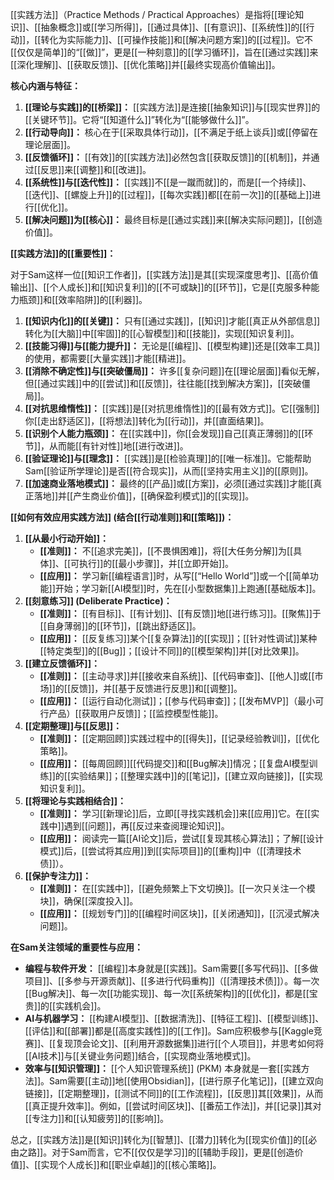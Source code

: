 [[实践方法]]（Practice Methods / Practical Approaches）是指将[[理论知识]]、[[抽象概念]]或[[学习所得]]，[[通过具体]]、[[有意识]]、[[系统性]]的[[行动]]，[[转化为实际能力]]、[[可操作技能]]和[[解决问题方案]]的[[过程]]。它不[[仅仅是简单]]的“[[做]]”，更是[[一种刻意]]的[[学习循环]]，旨在[[通过实践]]来[[深化理解]]、[[获取反馈]]、[[优化策略]]并[[最终实现高价值输出]]。

**核心内涵与特征：**

1.  **[[理论与实践]]的[[桥梁]]：** [[实践方法]]是连接[[抽象知识]]与[[现实世界]]的[[关键环节]]。它将“[[知道什么]]”转化为“[[能够做什么]]”。
2.  **[[行动导向]]：** 核心在于[[采取具体行动]]，[[不满足于纸上谈兵]]或[[停留在理论层面]]。
3.  **[[反馈循环]]：** [[有效]]的[[实践方法]]必然包含[[获取反馈]]的[[机制]]，并通过[[反思]]来[[调整]]和[[改进]]。
4.  **[[系统性]]与[[迭代性]]：** [[实践]]不[[是一蹴而就]]的，而是[[一个持续]]、[[迭代]]、[[螺旋上升]]的[[过程]]，[[每次实践]]都[[在前一次]]的[[基础上]]进行[[优化]]。
5.  **[[解决问题]]为[[核心]]：** 最终目标是[[通过实践]]来[[解决实际问题]]，[[创造价值]]。

**[[实践方法]]的[[重要性]]：**

对于Sam这样一位[[知识工作者]]，[[实践方法]]是其[[实现深度思考]]、[[高价值输出]]、[[个人成长]]和[[知识复利]]的[[不可或缺]]的[[环节]]，它是[[克服多种能力瓶颈]]和[[效率陷阱]]的[[利器]]。

1.  **[[知识内化]]的[[关键]]：** 只有[[通过实践]]，[[知识]]才能[[真正从外部信息]]转化为[[大脑]]中[[牢固]]的[[心智模型]]和[[技能]]，实现[[知识复利]]。
2.  **[[技能习得]]与[[能力提升]]：** 无论是[[编程]]、[[模型构建]]还是[[效率工具]]的使用，都需要[[大量实践]]才能[[精进]]。
3.  **[[消除不确定性]]与[[突破僵局]]：** 许多[[复杂问题]]在[[理论层面]]看似无解，但[[通过实践]]中的[[尝试]]和[[反馈]]，往往能[[找到解决方案]]，[[突破僵局]]。
4.  **[[对抗思维惰性]]：** [[实践]]是[[对抗思维惰性]]的[[最有效方式]]。它[[强制]]你[[走出舒适区]]，[[将想法]]转化为[[行动]]，并[[直面结果]]。
5.  **[[识别个人能力瓶颈]]：** 在[[实践中]]，你[[会发现]]自己[[真正薄弱]]的[[环节]]，从而能[[有针对性]]地[[进行改进]]。
6.  **[[验证理论]]与[[理念]]：** [[实践]]是[[检验真理]]的[[唯一标准]]。它能帮助Sam[[验证所学理论]]是否[[符合现实]]，从而[[坚持实用主义]]的[[原则]]。
7.  **[[加速商业落地模式]]：** 最终的[[产品]]或[[方案]]，必须[[通过实践]]才能[[真正落地]]并[[产生商业价值]]，[[确保盈利模式]]的[[实现]]。

**[[如何有效应用实践方法]] (结合[[行动准则]]和[[策略]])：**

1.  **[[从最小行动开始]]：**
    *   **[[准则]]：** 不[[追求完美]]，[[不畏惧困难]]，将[[大任务分解]]为[[具体]]、[[可执行]]的[[最小步骤]]，并[[立即开始]]。
    *   **[[应用]]：** 学习新[[编程语言]]时，从写[[“Hello World”]]或一个[[简单功能]]开始；学习新[[AI模型]]时，先在[[小型数据集]]上跑通[[基础版本]]。
2.  **[[刻意练习]] (Deliberate Practice)：**
    *   **[[准则]]：** [[有目标]]、[[有计划]]、[[有反馈]]地[[进行练习]]。[[聚焦]]于[[自身薄弱]]的[[环节]]，[[跳出舒适区]]。
    *   **[[应用]]：** [[反复练习]]某个[[复杂算法]]的[[实现]]；[[针对性调试]]某种[[特定类型]]的[[Bug]]；[[设计不同]]的[[模型架构]]并[[对比效果]]。
3.  **[[建立反馈循环]]：**
    *   **[[准则]]：** [[主动寻求]]并[[接收来自系统]]、[[代码审查]]、[[他人]]或[[市场]]的[[反馈]]，并[[基于反馈进行反思]]和[[调整]]。
    *   **[[应用]]：** [[运行自动化测试]]；[[参与代码审查]]；[[发布MVP]]（最小可行产品）[[获取用户反馈]]；[[监控模型性能]]。
4.  **[[定期整理]]与[[反思]]：**
    *   **[[准则]]：** [[定期回顾]]实践过程中的[[得失]]，[[记录经验教训]]，[[优化策略]]。
    *   **[[应用]]：** [[每周回顾]][[代码提交]]和[[Bug解决]]情况；[[复盘AI模型训练]]的[[实验结果]]；[[整理实践中]]的[[笔记]]，[[建立双向链接]]，[[实现知识复利]]。
5.  **[[将理论与实践相结合]]：**
    *   **[[准则]]：** 学习[[新理论]]后，立即[[寻找实践机会]]来[[应用]]它。在[[实践中]]遇到[[问题]]，再[[反过来查阅理论知识]]。
    *   **[[应用]]：** 阅读完一篇[[AI论文]]后，尝试[[复现其核心算法]]；了解[[设计模式]]后，[[尝试将其应用]]到[[实际项目]]的[[重构]]中（[[清理技术债]]）。
6.  **[[保护专注力]]：**
    *   **[[准则]]：** 在[[实践中]]，[[避免频繁上下文切换]]。[[一次只关注一个模块]]，确保[[深度投入]]。
    *   **[[应用]]：** [[规划专门]]的[[编程时间区块]]，[[关闭通知]]，[[沉浸式解决问题]]。

**在Sam关注领域的重要性与应用：**

*   **编程与软件开发：** [[编程]]本身就是[[实践]]。Sam需要[[多写代码]]、[[多做项目]]、[[多参与开源贡献]]、[[多进行代码重构]]（[[清理技术债]]）。每一次[[Bug解决]]、每一次[[功能实现]]、每一次[[系统架构]]的[[优化]]，都是[[宝贵]]的[[实践机会]]。
*   **AI与机器学习：** [[构建AI模型]]、[[数据清洗]]、[[特征工程]]、[[模型训练]]、[[评估]]和[[部署]]都是[[高度实践性]]的[[工作]]。Sam应积极参与[[Kaggle竞赛]]、[[复现顶会论文]]、[[利用开源数据集]]进行[[个人项目]]，并思考如何将[[AI技术]]与[[关键业务问题]]结合，[[实现商业落地模式]]。
*   **效率与[[知识管理]]：** [[个人知识管理系统]] (PKM) 本身就是一套[[实践方法]]。Sam需要[[主动]]地[[使用Obsidian]]，[[进行原子化笔记]]，[[建立双向链接]]，[[定期整理]]，[[测试不同]]的[[工作流程]]，[[反思]]其[[效果]]，从而[[真正提升效率]]。例如，[[尝试时间区块]]、[[番茄工作法]]，并[[记录]]其对[[专注力]]和[[认知疲劳]]的[[影响]]。

总之，[[实践方法]]是[[知识]]转化为[[智慧]]、[[潜力]]转化为[[现实价值]]的[[必由之路]]。对于Sam而言，它不[[仅仅是学习]]的[[辅助手段]]，更是[[创造价值]]、[[实现个人成长]]和[[职业卓越]]的[[核心策略]]。
